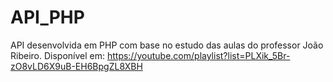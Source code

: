 # API_PHP
API desenvolvida em PHP com base no estudo das aulas do professor João Ribeiro.
Disponível em: https://youtube.com/playlist?list=PLXik_5Br-zO8vLD6X9uB-EH6BpgZL8XBH
